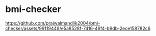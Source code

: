 # bmi-checker

https://github.com/prajwalmandlik2004/bmi-checker/assets/99119449/e5a8528f-7416-49f4-b9db-2ece158782c6

